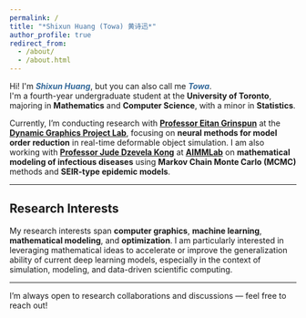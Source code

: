 ```yaml
---
permalink: /
title: "*Shixun Huang (Towa) 黄诗迅*"
author_profile: true
redirect_from: 
  - /about/
  - /about.html
---
```

Hi! I'm <span style="color:#34699A; font-weight:bold;">*Shixun Huang*</span>, but you can also call me <span style="color:#34699A; font-weight:bold;">*Towa*</span>.  
I'm a fourth-year undergraduate student at the **University of Toronto**, majoring in **Mathematics** and **Computer Science**, with a minor in **Statistics**.

Currently, I’m conducting research with <span style="color:#0046FF; font-weight:bold;">[Professor Eitan Grinspun](https://www.dgp.toronto.edu/~eitan/)</span> at the <span style="color:#33a02c; font-weight:bold;">[Dynamic Graphics Project Lab](https://www.dgp.toronto.edu/)</span>, focusing on **neural methods for model order reduction** in real-time deformable object simulation. I am also working with <span style="color:#0046FF; font-weight:bold;">[Professor Jude Dzevela Kong](https://www.mathematics.utoronto.ca/people/directories/all-faculty/jude-kong)</span> at <span style="color:#ff7f00; font-weight:bold;">[AIMMLab](https://aimmlab.org/)</span> on **mathematical modeling of infectious diseases** using **Markov Chain Monte Carlo (MCMC)** methods and **SEIR-type epidemic models**.

---

## Research Interests
My research interests span **computer graphics**, **machine learning**, **mathematical modeling**, and **optimization**. I am particularly interested in leveraging mathematical ideas to accelerate or improve the generalization ability of current deep learning models, especially in the context of simulation, modeling, and data-driven scientific computing.

---


I’m always open to research collaborations and discussions — feel free to reach out!
